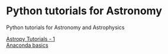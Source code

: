 # Python tutorials for Astronomy
Python tutorials for Astronomy and Astrophysics


[Astropy Tutorials - 1](https://sonithls.github.io/Python_tutorials_for_Astronomy/blob/main/docs/Anacondabasics-1/index.html)  
[Anaconda basics](https://sonithls.github.io/Python_tutorials_for_Astronomy/blob/main/docs/astropybasics-1/index.html)
